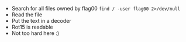 - Search for all files owned by flag00
    `find / -user flag00 2>/dev/null`
- Read the file
- Put the text in a decoder
- Rot15 is readable
- Not too hard here :)
